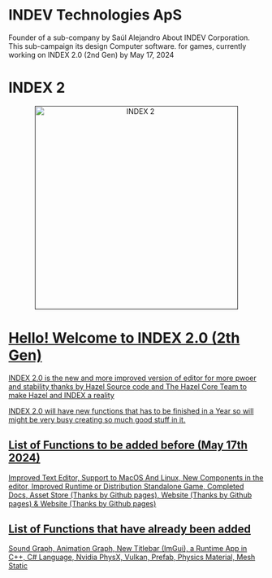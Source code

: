 # INDEV Technologies ApS

Founder of a sub-company by Saúl Alejandro About INDEV Corporation. This sub-campaign its design Computer software. for games, currently working on INDEX 2.0 (2nd Gen) by May 17, 2024

# INDEX 2
<p align="center">
  <a href="">
    <img src="https://github.com/INDEV-Technologies/INDEX/assets/126918321/6ce46802-adac-4a3d-9c94-b97dba722723" width="400" alt="INDEX 2">
  </a>
</p>

<p align="center">
  <a href="">
    <h1>Hello! Welcome to INDEX 2.0 (2th Gen)</h1>
    <p>INDEX 2.0 is the new and more improved version of editor for more pwoer and stability thanks by Hazel Source code and The Hazel Core Team to make Hazel and INDEX a reality</p>
    <p>INDEX 2.0 will have new functions that has to be finished in a Year so will might be very busy creating so much good stuff in it.</p>
    <h2>List of Functions to be added before (May 17th 2024)</h2>
    <p>Improved Text Editor, Support to MacOS And Linux, New Components in the editor, Improved Runtime or Distribution Standalone Game, Completed Docs, Asset Store (Thanks by Github pages), Website (Thanks by Github pages) & Website (Thanks by Github pages)</p>
    <h2>List of Functions that have already been added </h2>
    <p>Sound Graph, Animation Graph, New Titlebar (ImGui), a Runtime App in C++, C# Language, Nvidia PhysX, Vulkan, Prefab, Physics Material, Mesh Static</p>
  </a>
</p>
